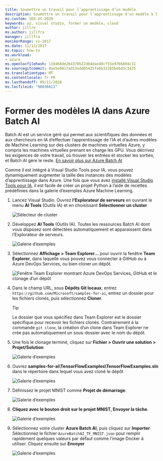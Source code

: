 ```yaml
---
title: Soumettre un travail pour l’apprentissage d’un modèle
description: Soumettre un travail pour l’apprentissage d’un modèle à l’aide de Azure Batch AI
ms.custom: SEO-VS-2020
keywords: ai, visual studio, former un modèle, cloud
author: jillre
ms.author: jillfra
manager: jillfra
monikerRange: vs-2017
ms.date: 11/13/2017
ms.topic: how-to
ms.workload:
- azure
ms.openlocfilehash: 110468de264370b22d64dae40cf55e9766804c31
ms.sourcegitcommit: 4ae5e9817ad13edd05425febb322b5be6d3c3425
ms.translationtype: MT
ms.contentlocale: fr-FR
ms.lasthandoff: 09/11/2020
ms.locfileid: "90036611"
---
```

# <a name="train-ai-models-in-azure-batch-ai"></a>Former des modèles IA dans Azure Batch AI

Batch AI est un service géré qui permet aux scientifiques des données et aux chercheurs en IA d’effectuer l’apprentissage de l’IA et d’autres modèles de Machine Learning sur des clusters de machines virtuelles Azure, y compris les machines virtuelles prenant en charge les GPU. Vous décrivez les exigences de votre travail, où trouver les entrées et stocker les sorties, et Batch AI gère le reste. [En savoir plus sur Azure Batch AI](/azure/batch-ai/overview)

Comme il est intégré à Visual Studio Tools pour IA, vous pouvez dynamiquement augmenter la taille des instances des modèles d’apprentissage dans Azure.  Une fois que vous avez [installé Visual Studio Tools pour IA](installation.md), il est facile de créer un projet Python à l’aide de recettes prédéfinies dans la galerie d’exemples Azure Machine Learning.

1. Lancez Visual Studio. Ouvrez **l’Explorateur de serveurs** en ouvrant le menu **AI Tools** (Outils IA) et en choisissant **Sélectionner un cluster**

    ![Sélecteur de cluster](media/train-model/select-cluster.png)

2. Développez **AI Tools** (Outils IA). Toutes les ressources Batch AI dont vous disposez sont détectées automatiquement et apparaissent dans l’Explorateur de serveurs.

    ![Galerie d’exemples](media/train-model/batchai.png)

3. Sélectionnez **Affichage > Team Explorer...** pour ouvrir la fenêtre **Team Explorer**, dans laquelle vous pouvez vous connecter à GitHub ou à Azure DevOps Services, ou bien cloner un dépôt.

    ![Fenêtre Team Explorer montrant Azure DevOps Services, GitHub et le clonage d’un dépôt](media/train-model/team-explorer-devops.png)

4. Dans le champ URL, sous **Dépôts Git locaux**, entrez `https://github.com/Microsoft/samples-for-ai`, entrez un dossier pour les fichiers clonés, puis sélectionnez **Cloner**.

    > [!Tip]
    > Le dossier que vous spécifiez dans Team Explorer est le dossier spécifique pour recevoir les fichiers clonés. Contrairement à la commande `git clone`, la création d’un clone dans Team Explorer ne crée pas automatiquement un sous-dossier avec le nom du dépôt.

5. Une fois le clonage terminé, cliquez sur **Fichier > Ouvrir une solution > Projet/Solution**

    ![Galerie d’exemples](media/train-model/open-solution.png)

6. Ouvrez **samples-for-ai\TensorFlowExamples\TensorFlowExamples.sln** dans le répertoire dans lequel vous avez cloné le dépôt

    ![Galerie d’exemples](media/train-model/tensorflowexamples.png)

7. Définissez le projet MNIST comme **Projet de démarrage**.

    ![Galerie d’exemples](media/train-model/mnist-startup.png)

8. <strong>Cliquez avec le bouton droit sur le **projet MNIST,** **Envoyer la tâche**</strong>.

    ![Galerie d’exemples](media/train-model/submit-job.png)
9. Sélectionnez votre cluster **Azure Batch AI**, puis cliquez sur **Importer**. Sélectionnez le fichier `AzureBatchAI_TF_MNIST.json` pour remplir rapidement quelques valeurs par défaut comme l’image Docker à utiliser. Cliquez ensuite sur **Envoyer**

    ![Galerie d’exemples](media/train-model/submit-batch.png)
